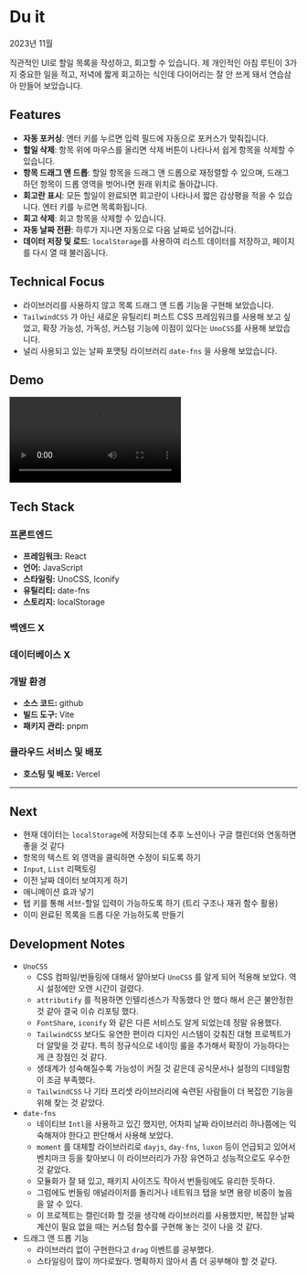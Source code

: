 # Du it

2023년 11월

직관적인 UI로 할일 목록을 작성하고, 회고할 수 있습니다. 제 개인적인 아침 루틴이 3가지 중요한 일을 적고, 저녁에 짧게 회고하는 식인데 다이어리는 잘 안 쓰게 돼서 연습삼아 만들어 보았습니다.

## Features

- **자동 포커싱**: 엔터 키를 누르면 입력 필드에 자동으로 포커스가 맞춰집니다.
- **할일 삭제**: 항목 위에 마우스를 올리면 삭제 버튼이 나타나서 쉽게 항목을 삭제할 수 있습니다.
- **항목 드래그 앤 드롭**: 할일 항목을 드래그 앤 드롭으로 재정렬할 수 있으며, 드래그 하던 항목이 드롭 영역을 벗어나면 원래 위치로 돌아갑니다.
- **회고란 표시**: 모든 할일이 완료되면 회고란이 나타나서 짧은 감상평을 적을 수 있습니다. 엔터 키를 누르면 목록화됩니다.
- **회고 삭제**: 회고 항목을 삭제할 수 있습니다.
- **자동 날짜 전환**: 하루가 지나면 자동으로 다음 날짜로 넘어갑니다.
- **데이터 저장 및 로드**: `localStorage`를 사용하여 리스트 데이터를 저장하고, 페이지를 다시 열 때 불러옵니다.

## Technical Focus

- 라이브러리를 사용하지 않고 목록 드래그 앤 드롭 기능을 구현해 보았습니다.
- `TailwindCSS` 가 아닌 새로운 유틸리티 퍼스트 CSS 프레임워크를 사용해 보고 싶었고, 확장 가능성, 가독성, 커스텀 기능에 이점이 있다는 `UnoCSS`를 사용해 보았습니다.
- 널리 사용되고 있는 날짜 포맷팅 라이브러리 `date-fns` 을 사용해 보았습니다.

## Demo

<video controls>
  <source src="https://github.com/urbanscratcher/project-todo/assets/17016494/0d359602-89e7-4ce7-be75-59b6978c2ba0" type="video/webm">
  Your browser does not support the video tag.
</video>

## Tech Stack

### 프론트엔드

- **프레임워크:** React
- **언어:** JavaScript
- **스타일링:** UnoCSS, Iconify
- **유틸리티:** date-fns
- **스토리지:** localStorage

### 백엔드 X

### 데이터베이스 X

### 개발 환경

- **소스 코드:** github
- **빌드 도구:** Vite
- **패키지 관리:** pnpm

### 클라우드 서비스 및 배포

- **호스팅 및 배포:** Vercel

---

## Next

- 현재 데이터는 `localStorage`에 저장되는데 추후 노션이나 구글 캘린더와 연동하면 좋을 것 같다
- 항목의 텍스트 외 영역을 클릭하면 수정이 되도록 하기
- `Input`, `List` 리팩토링
- 이전 날짜 데이터 보여지게 하기
- 애니메이션 효과 넣기
- 탭 키를 통해 서브-할일 입력이 가능하도록 하기 (트리 구조나 재귀 함수 활용)
- 이미 완료된 목록을 드롭 다운 가능하도록 만들기

## Development Notes

- `UnoCSS`
  - CSS 컴파일/번들링에 대해서 알아보다 `UnoCSS` 를 알게 되어 적용해 보았다. 역시 설정에만 오랜 시간이 걸렸다.
  - `attributify` 를 적용하면 인텔리센스가 작동했다 안 했다 해서 은근 불안정한 것 같아 결국 이슈 리포팅 했다.
  - `FontShare`, `iconify` 와 같은 다른 서비스도 알게 되었는데 정말 유용했다.
  - `TailwindCSS` 보다도 유연한 편이라 디자인 시스템이 갖춰진 대형 프로젝트가 더 알맞을 것 같다. 특히 정규식으로 네이밍 룰을 추가해서 확장이 가능하다는 게 큰 장점인 것 같다.
  - 생태계가 성숙해질수록 가능성이 커질 것 같은데 공식문서나 설정의 디테일함이 조금 부족했다.
  - `TailwindCSS` 나 기타 프리셋 라이브러리에 숙련된 사람들이 더 복잡한 기능을 위해 찾는 것 같았다.
- `date-fns`
  - 네이티브 `Intl`을 사용하고 있긴 했지만, 어차피 날짜 라이브러리 하나쯤에는 익숙해져야 한다고 판단해서 사용해 보았다.
  - `moment` 를 대체할 라이브러리로 `dayjs`, `day-fns`, `luxon` 등이 언급되고 있어서 벤치마크 등을 찾아보니 이 라이브러리가 가장 유연하고 성능적으로도 우수한 것 같았다.
  - 모듈화가 잘 돼 있고, 패키지 사이즈도 작아서 번들링에도 유리한 듯하다.
  - 그럼에도 번들링 애널라이저를 돌리거나 네트워크 탭을 보면 용량 비중이 높음을 알 수 있다.
  - 이 프로젝트는 캘린더화 할 것을 생각해 라이브러리를 사용했지만, 복잡한 날짜 계산이 필요 없을 때는 커스텀 함수를 구현해 놓는 것이 나을 것 같다.
- 드래그 앤 드롭 기능
  - 라이브러리 없이 구현한다고 `drag` 이벤트를 공부했다.
  - 스타일링이 많이 까다로웠다. 명확하지 않아서 좀 더 공부해야 할 것 같다.
